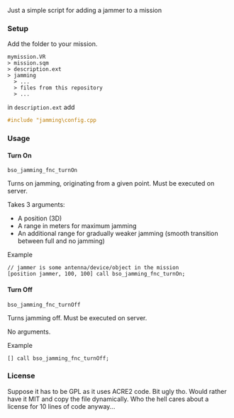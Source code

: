 Just a simple script for adding a jammer to a mission

### Setup

Add the folder to your mission.

```
mymission.VR
> mission.sqm
> description.ext
> jamming
  > ...
  > files from this repository
  > ...
```

in `description.ext` add
```cpp
#include "jamming\config.cpp
```

### Usage

#### Turn On

`bso_jamming_fnc_turnOn`

Turns on jamming, originating from a given point.
Must be executed on server.

Takes 3 arguments:
- A position (3D)
- A range in meters for maximum jamming
- An additional range for gradually weaker jamming (smooth transition between full and no jamming)

Example
```sqf
// jammer is some antenna/device/object in the mission
[position jammer, 100, 100] call bso_jamming_fnc_turnOn;
```

#### Turn Off

`bso_jamming_fnc_turnOff`

Turns jamming off.
Must be executed on server.

No arguments.

Example
```sqf
[] call bso_jamming_fnc_turnOff;
```


### License

Suppose it has to be GPL as it uses ACRE2 code. Bit ugly tho. Would rather have it MIT and copy the file dynamically.
Who the hell cares about a license for 10 lines of code anyway...
